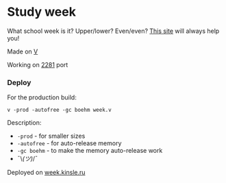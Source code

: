 # Study week
What school week is it? Upper/lower? Even/even? [This site](https://week.kinsle.ru) will always help you!

Made on [V](https://vlang.io/)

Working on [2281](https://github.com/koplenov/week/blob/master/week.v#L11) port

### Deploy

For the production build:

`v -prod -autofree -gc boehm week.v`

Description:
* `-prod` - for smaller sizes
* `-autofree` - for auto-release memory
* `-gc boehm` -  to make the memory auto-release work
* ¯\\_(ツ)_/¯ 

 Deployed on [week.kinsle.ru](https://week.kinsle.ru)

